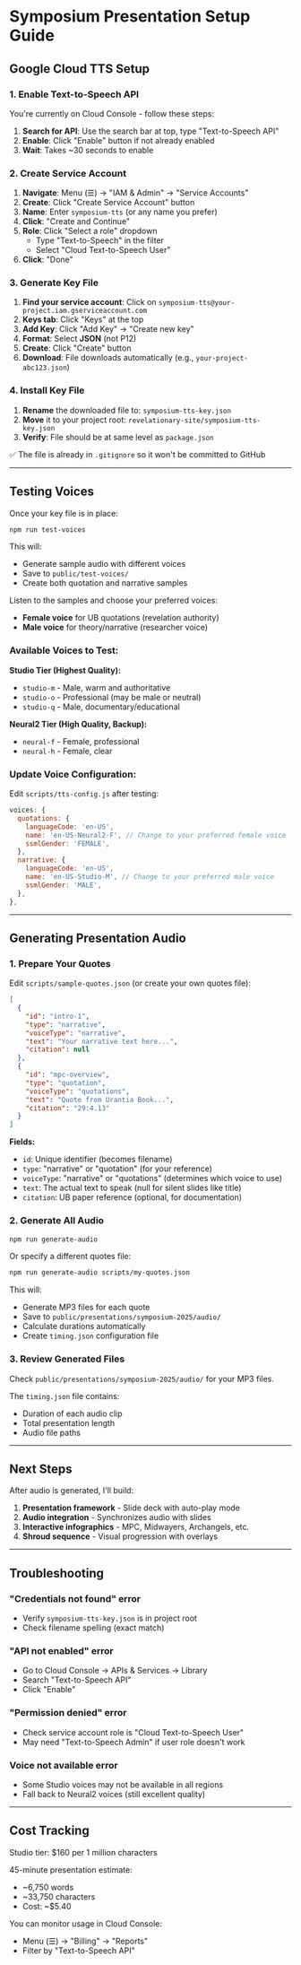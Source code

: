 # Symposium Presentation Setup Guide

## Google Cloud TTS Setup

### 1. Enable Text-to-Speech API

You're currently on Cloud Console - follow these steps:

1. **Search for API**: Use the search bar at top, type "Text-to-Speech API"
2. **Enable**: Click "Enable" button if not already enabled
3. **Wait**: Takes ~30 seconds to enable

### 2. Create Service Account

1. **Navigate**: Menu (☰) → "IAM & Admin" → "Service Accounts"
2. **Create**: Click "Create Service Account" button
3. **Name**: Enter `symposium-tts` (or any name you prefer)
4. **Click**: "Create and Continue"
5. **Role**: Click "Select a role" dropdown
   - Type "Text-to-Speech" in the filter
   - Select "Cloud Text-to-Speech User"
6. **Click**: "Done"

### 3. Generate Key File

1. **Find your service account**: Click on `symposium-tts@your-project.iam.gserviceaccount.com`
2. **Keys tab**: Click "Keys" at the top
3. **Add Key**: Click "Add Key" → "Create new key"
4. **Format**: Select **JSON** (not P12)
5. **Create**: Click "Create" button
6. **Download**: File downloads automatically (e.g., `your-project-abc123.json`)

### 4. Install Key File

1. **Rename** the downloaded file to: `symposium-tts-key.json`
2. **Move** it to your project root: `revelationary-site/symposium-tts-key.json`
3. **Verify**: File should be at same level as `package.json`

✅ The file is already in `.gitignore` so it won't be committed to GitHub

---

## Testing Voices

Once your key file is in place:

```bash
npm run test-voices
```

This will:
- Generate sample audio with different voices
- Save to `public/test-voices/`
- Create both quotation and narrative samples

Listen to the samples and choose your preferred voices:
- **Female voice** for UB quotations (revelation authority)
- **Male voice** for theory/narrative (researcher voice)

### Available Voices to Test:

**Studio Tier (Highest Quality):**
- `studio-m` - Male, warm and authoritative
- `studio-o` - Professional (may be male or neutral)
- `studio-q` - Male, documentary/educational

**Neural2 Tier (High Quality, Backup):**
- `neural-f` - Female, professional
- `neural-h` - Female, clear

### Update Voice Configuration:

Edit `scripts/tts-config.js` after testing:

```javascript
voices: {
  quotations: {
    languageCode: 'en-US',
    name: 'en-US-Neural2-F', // Change to your preferred female voice
    ssmlGender: 'FEMALE',
  },
  narrative: {
    languageCode: 'en-US',
    name: 'en-US-Studio-M', // Change to your preferred male voice
    ssmlGender: 'MALE',
  },
},
```

---

## Generating Presentation Audio

### 1. Prepare Your Quotes

Edit `scripts/sample-quotes.json` (or create your own quotes file):

```json
[
  {
    "id": "intro-1",
    "type": "narrative",
    "voiceType": "narrative",
    "text": "Your narrative text here...",
    "citation": null
  },
  {
    "id": "mpc-overview",
    "type": "quotation",
    "voiceType": "quotations",
    "text": "Quote from Urantia Book...",
    "citation": "29:4.13"
  }
]
```

**Fields:**
- `id`: Unique identifier (becomes filename)
- `type`: "narrative" or "quotation" (for your reference)
- `voiceType`: "narrative" or "quotations" (determines which voice to use)
- `text`: The actual text to speak (null for silent slides like title)
- `citation`: UB paper reference (optional, for documentation)

### 2. Generate All Audio

```bash
npm run generate-audio
```

Or specify a different quotes file:

```bash
npm run generate-audio scripts/my-quotes.json
```

This will:
- Generate MP3 files for each quote
- Save to `public/presentations/symposium-2025/audio/`
- Calculate durations automatically
- Create `timing.json` configuration file

### 3. Review Generated Files

Check `public/presentations/symposium-2025/audio/` for your MP3 files.

The `timing.json` file contains:
- Duration of each audio clip
- Total presentation length
- Audio file paths

---

## Next Steps

After audio is generated, I'll build:

1. **Presentation framework** - Slide deck with auto-play mode
2. **Audio integration** - Synchronizes audio with slides
3. **Interactive infographics** - MPC, Midwayers, Archangels, etc.
4. **Shroud sequence** - Visual progression with overlays

---

## Troubleshooting

### "Credentials not found" error
- Verify `symposium-tts-key.json` is in project root
- Check filename spelling (exact match)

### "API not enabled" error
- Go to Cloud Console → APIs & Services → Library
- Search "Text-to-Speech API"
- Click "Enable"

### "Permission denied" error
- Check service account role is "Cloud Text-to-Speech User"
- May need "Text-to-Speech Admin" if user role doesn't work

### Voice not available error
- Some Studio voices may not be available in all regions
- Fall back to Neural2 voices (still excellent quality)

---

## Cost Tracking

Studio tier: $160 per 1 million characters

45-minute presentation estimate:
- ~6,750 words
- ~33,750 characters
- Cost: ~$5.40

You can monitor usage in Cloud Console:
- Menu (☰) → "Billing" → "Reports"
- Filter by "Text-to-Speech API"
